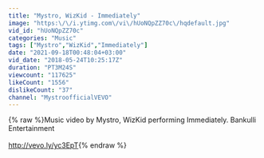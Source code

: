 ```yaml
---
title: "Mystro, WizKid - Immediately"
image: "https:\/\/i.ytimg.com\/vi\/hUoNQpZZ70c\/hqdefault.jpg"
vid_id: "hUoNQpZZ70c"
categories: "Music"
tags: ["Mystro","WizKid","Immediately"]
date: "2021-09-18T00:48:04+03:00"
vid_date: "2018-05-24T10:25:17Z"
duration: "PT3M24S"
viewcount: "117625"
likeCount: "1556"
dislikeCount: "37"
channel: "MystroofficialVEVO"
---
```

{% raw %}Music video by Mystro, WizKid performing Immediately. Bankulli Entertainment<br /><br /><a rel="nofollow" target="blank" href="http://vevo.ly/yc3EpT">http://vevo.ly/yc3EpT</a>{% endraw %}
